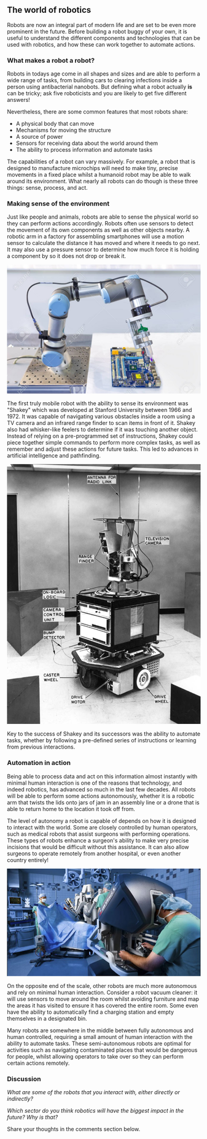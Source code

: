 [comment]: # (
Is this step open? Y/N
If so, short description of this step:
Related links:
Related files:
)

## The world of robotics

Robots are now an integral part of modern life and are set to be even more prominent in the future. Before building a robot buggy of your own, it is useful to understand the different components and technologies that can be used with robotics, and how these can work together to automate actions.

### What makes a robot a robot?

Robots in todays age come in all shapes and sizes and are able to perform a wide range of tasks, from building cars to clearing infections inside a person using antibacterial nanobots. But defining what a robot actually **is** can be tricky; ask five roboticists and you are likely to get five different answers! 

Nevertheless, there are some common features that most robots share:

+ A physical body that can move
+ Mechanisms for moving the structure
+ A source of power
+ Sensors for receiving data about the world around them
+ The ability to process information and automate tasks 

The capabilities of a robot can vary massively. For example, a robot that is designed to manufacture microchips will need to make tiny, precise movements in a fixed place whilst a humanoid robot may be able to walk around its environment. What nearly all robots can do though is these three things: sense, process, and act.

### Making sense of the environment

Just like people and animals, robots are able to sense the physical world so they can perform actions accordingly. Robots often use sensors to detect the movement of its own components as well as other objects nearby. A robotic arm in a factory for assembling smartphones will use a motion sensor to calculate the distance it has moved and where it needs to go next. It may also use a pressure sensor to determine how much force it is holding a component by so it does not drop or break it.

![A robotic arm installing a computer chip or fitting together an electronic device such as a smartphone.](images/1_4-robotic-arm-installing-computer-chip.jpg)

The first truly mobile robot with the ability to sense its environment was "Shakey" which was developed at Stanford University between 1966 and 1972. It was capable of navigating various obstacles inside a room using a TV camera and an infrared range finder to scan items in front of it. Shakey also had whisker-like feelers to determine if it was touching another object. Instead of relying on a pre-programmed set of instructions, Shakey could piece together simple commands to perform more complex tasks, as well as remember and adjust these actions for future tasks. This led to advances in artificial intelligence and pathfinding.

![Shakey was the first robot that could map a picture of a room using it sensors and move around objects autonomously.](images/2_4-Shakey.jpg)

Key to the success of Shakey and its successors was the ability to automate tasks, whether by following a pre-defined series of instructions or learning from previous interactions. 

### Automation in action

Being able to process data and act on this information almost instantly with minimal human interaction is one of the reasons that technology, and indeed robotics, has advanced so much in the last few decades. All robots will be able to perform some actions autonomously, whether it is a robotic arm that twists the lids onto jars of jam in an assembly line or a drone that is able to return home to the location it took off from.  

The level of autonomy a robot is capable of depends on how it is designed to interact with the world. Some are closely controlled by human operators, such as medical robots that assist surgeons with performing operations. These types of robots enhance a surgeon's ability to make very precise incisions that would be difficult without this assistance. It can also allow surgeons to operate remotely from another hospital, or even another country entirely!

![A surgeon using a robotic assistant to perform surgery on a patient.](images/2_4-robotic-surgery.jpg)

On the opposite end of the scale, other robots are much more autonomous and rely on minimal human interaction. Consider a robot vacuum cleaner: it will use sensors to move around the room whilst avoiding furniture and map the areas it has visited to ensure it has covered the entire room. Some even have the ability to automatically find a charging station and empty themselves in a designated bin. 

Many robots are somewhere in the middle between fully autonomous and human controlled, requiring a small amount of human interaction with the ability to automate tasks. These semi-autonomous robots are optimal for activities such as navigating contaminated places that would be dangerous for people, whilst allowing operators to take over so they can perform certain actions remotely.

### Discussion

*What are some of the robots that you interact with, either directly or indirectly?*

*Which sector do you think robotics will have the biggest impact in the future? Why is that?*

Share your thoughts in the comments section below.